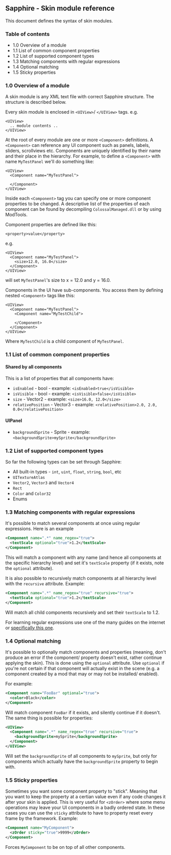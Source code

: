## Sapphire - Skin module reference

This document defines the syntax of skin modules.

### Table of contents
- 1.0 Overview of a module
- 1.1 List of common component properties
- 1.2 List of supported component types
- 1.3 Matching components with regular expressions
- 1.4 Optional matching
- 1.5 Sticky properties

### 1.0 Overview of a module

A skin module is any XML text file with correct Sapphire structure. The structure is described below.

Every skin module is enclosed in `<UIView>`/ `</UIView>` tags.
e.g.
```
<UIView>
  .. module contents ..
</UIView>
```

At the root of every module are one or more `<Component>` definitions. A `<Component>` can reference any UI component
such as panels, labels, sliders, scrollviews etc. Components are uniquely identified by their name and their place in the hierarchy.
For example, to define a `<Component>` with name `MyTestPanel` we'll do something like:
```
<UIView>
  <Component name="MyTestPanel">
    
  </Component>
</UIView>
```

Inside each `<Component>` tag you can specify one or more component properties to be changed. A descriptive list of the properties
of each component can be found by decompiling `ColossalManaged.dll` or by using ModTools. 

Component properties are defined like this:
```
<property>value</property>
```
e.g.
```
<UIView>
  <Component name="MyTestPanel">
    <size>12.0, 16.0</size>
  </Component>
</UIView>
```
will set `MyTestPanel`'s size to x = 12.0 and y = 16.0.

Components in the UI have sub-components. You access them by defining nested `<Component>` tags like this:
```
<UIView>
  <Component name="MyTestPanel">
    <Component name="MyTestChild">
    
    </Component>
  </Component>
</UIView>
```

Where `MyTestChild` is a child component of `MyTestPanel`.

### 1.1 List of common component properties

#### Shared by all components

This is a list of properties that all components have:
- `isEnabled` - bool - example: `<isEnabled>true</isVisible>`
- `isVisible` - bool - example: `<isVisible>false</isVisible>`
- `size` - Vector2 - example: `<size>16.0, 12.0</size>`
- `relativePosition` - Vector3 - example: `<relativePosition>2.0, 2.0, 0.0</relativePosition>`

#### UIPanel
- `backgroundSprite` - Sprite - example: `<backgroundSprite>mySprite</backgroundSprite>`


### 1.2 List of supported component types

So far the following types can be set through Sapphire:
- All built-in types - `int`, `uint`, `float`, `string`, `bool`, etc
- `UITextureAtlas`
- `Vector2`, `Vector3` and `Vector4`
- `Rect`
- `Color` and `Color32`
- Enums

### 1.3 Matching components with regular expressions

It's possible to match several components at once using regular expressions. Here is an example

```xml
<Component name=".*" name_regex="true">
  <textScale optional="true">1.2</textScale>
</Component>
```

This will match a component with any name (and hence all components at the specific hierarchy level) and set it's `textScale` property (if it exists, note the `optional` attribute).
 
It is also possible to recursively match components at all hierarchy level with the `recursive` attribute.
Example:
```xml
<Component name=".*" name_regex="true" recursive="true">
  <textScale optional="true">1.2</textScale>
</Component>
```

Will match all child components recursively and set their `textScale` to 1.2.

For learning regular expressions use one of the many guides on the internet or [specifically this one](http://regexone.com/).

### 1.4 Optional matching

It's possible to optionally match components and properties (meaning, don't produce an error if the component/ property doesn't exist, rather continue applying the skin). This is done using the `optional` attribute. Use `optional` if you're not certain if that component will actually exist in the scene (e.g. a component created by a mod that may or may not be installed/ enabled).

For example:

```xml
<Component name="FooBar" optional="true">
  <color>Black</color>
</Component>
```

Will match component `FooBar` if it exists, and silently continue if it doesn't. The same thing is possible for properties:

```xml
<UIView>
  <Component name=".*" name_regex="true" recursive="true">
    <backgroundSprite>mySprite</backgroundSprite>
  </Component>
</UIView>
```
Will set the `backgroundSprite` of all components to `mySprite`, but only for components which actually have the `backgroundSprite` property to begin with.

### 1.5 Sticky properties

Sometimes you want some component property to "stick". Meaning that you want to keep the property at a certian value even if any code changes it after your skin is applied. This is very useful for `<zOrder>` where some menu operations may leave your UI components in a badly ordered state. In these cases you can use the `sticky` attribute to have to property reset every frame by the framework.
Example:

```xml
<Component name="MyComponent">
  <zOrder sticky="true">9999</zOrder>
</Component>
```

Forces `MyComponent` to be on top of all other components.
